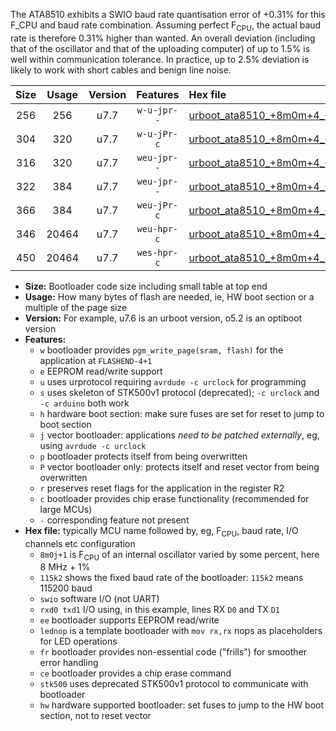 The ATA8510 exhibits a SWIO baud rate quantisation error of +0.31% for this F_CPU and baud rate combination. Assuming perfect F<sub>CPU</sub>, the actual baud rate is therefore 0.31% higher than wanted. An overall deviation (including that of the oscillator and that of the uploading computer) of up to 1.5% is well within communication tolerance. In practice, up to 2.5% deviation is likely to work with short cables and benign line noise.

|Size|Usage|Version|Features|Hex file|
|:-:|:-:|:-:|:-:|:--|
|256|256|u7.7|`w-u-jpr--`|[urboot_ata8510_+8m0m+4_++76k8_swio_rxb0_txb1_lednop.hex](https://raw.githubusercontent.com/stefanrueger/urboot.hex/main/mcus/ata8510/internal_oscillator/fcpu_+8m0m+4/br_++76k8/urboot_ata8510_+8m0m+4_++76k8_swio_rxb0_txb1_lednop.hex)|
|304|320|u7.7|`w-u-jPr-c`|[urboot_ata8510_+8m0m+4_++76k8_swio_rxb0_txb1_lednop_fr_ce.hex](https://raw.githubusercontent.com/stefanrueger/urboot.hex/main/mcus/ata8510/internal_oscillator/fcpu_+8m0m+4/br_++76k8/urboot_ata8510_+8m0m+4_++76k8_swio_rxb0_txb1_lednop_fr_ce.hex)|
|316|320|u7.7|`weu-jpr--`|[urboot_ata8510_+8m0m+4_++76k8_swio_rxb0_txb1_ee.hex](https://raw.githubusercontent.com/stefanrueger/urboot.hex/main/mcus/ata8510/internal_oscillator/fcpu_+8m0m+4/br_++76k8/urboot_ata8510_+8m0m+4_++76k8_swio_rxb0_txb1_ee.hex)|
|322|384|u7.7|`weu-jpr--`|[urboot_ata8510_+8m0m+4_++76k8_swio_rxb0_txb1_ee_lednop.hex](https://raw.githubusercontent.com/stefanrueger/urboot.hex/main/mcus/ata8510/internal_oscillator/fcpu_+8m0m+4/br_++76k8/urboot_ata8510_+8m0m+4_++76k8_swio_rxb0_txb1_ee_lednop.hex)|
|366|384|u7.7|`weu-jPr-c`|[urboot_ata8510_+8m0m+4_++76k8_swio_rxb0_txb1_ee_lednop_fr_ce.hex](https://raw.githubusercontent.com/stefanrueger/urboot.hex/main/mcus/ata8510/internal_oscillator/fcpu_+8m0m+4/br_++76k8/urboot_ata8510_+8m0m+4_++76k8_swio_rxb0_txb1_ee_lednop_fr_ce.hex)|
|346|20464|u7.7|`weu-hpr-c`|[urboot_ata8510_+8m0m+4_++76k8_swio_rxb0_txb1_ee_lednop_fr_ce_hw.hex](https://raw.githubusercontent.com/stefanrueger/urboot.hex/main/mcus/ata8510/internal_oscillator/fcpu_+8m0m+4/br_++76k8/urboot_ata8510_+8m0m+4_++76k8_swio_rxb0_txb1_ee_lednop_fr_ce_hw.hex)|
|450|20464|u7.7|`wes-hpr-c`|[urboot_ata8510_+8m0m+4_++76k8_swio_rxb0_txb1_ee_lednop_fr_ce_stk500_hw.hex](https://raw.githubusercontent.com/stefanrueger/urboot.hex/main/mcus/ata8510/internal_oscillator/fcpu_+8m0m+4/br_++76k8/urboot_ata8510_+8m0m+4_++76k8_swio_rxb0_txb1_ee_lednop_fr_ce_stk500_hw.hex)|

- **Size:** Bootloader code size including small table at top end
- **Usage:** How many bytes of flash are needed, ie, HW boot section or a multiple of the page size
- **Version:** For example, u7.6 is an urboot version, o5.2 is an optiboot version
- **Features:**
  + `w` bootloader provides `pgm_write_page(sram, flash)` for the application at `FLASHEND-4+1`
  + `e` EEPROM read/write support
  + `u` uses urprotocol requiring `avrdude -c urclock` for programming
  + `s` uses skeleton of STK500v1 protocol (deprecated); `-c urclock` and `-c arduino` both work
  + `h` hardware boot section: make sure fuses are set for reset to jump to boot section
  + `j` vector bootloader: applications *need to be patched externally*, eg, using `avrdude -c urclock`
  + `p` bootloader protects itself from being overwritten
  + `P` vector bootloader only: protects itself and reset vector from being overwritten
  + `r` preserves reset flags for the application in the register R2
  + `c` bootloader provides chip erase functionality (recommended for large MCUs)
  + `-` corresponding feature not present
- **Hex file:** typically MCU name followed by, eg, F<sub>CPU</sub>, baud rate, I/O channels etc configuration
  + `8m0j+1` is F<sub>CPU</sub> of an internal oscillator varied by some percent, here 8 MHz + 1%
  + `115k2` shows the fixed baud rate of the bootloader: `115k2` means 115200 baud
  + `swio` software I/O (not UART)
  + `rxd0 txd1` I/O using, in this example, lines RX `D0` and TX `D1`
  + `ee` bootloader supports EEPROM read/write
  + `lednop` is a template bootloader with `mov rx,rx` nops as placeholders for LED operations
  + `fr` bootloader provides non-essential code ("frills") for smoother error handling
  + `ce` bootloader provides a chip erase command
  + `stk500` uses deprecated STK500v1 protocol to communicate with bootloader
  + `hw` hardware supported bootloader: set fuses to jump to the HW boot section, not to reset vector
